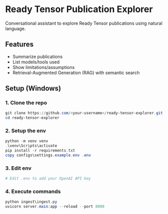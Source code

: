 # Ready Tensor Publication Explorer

Conversational assistant to explore Ready Tensor publications using natural language.

## Features
- Summarize publications
- List models/tools used
- Show limitations/assumptions
- Retrieval-Augmented Generation (RAG) with semantic search

## Setup (Windows)

### 1. Clone the repo
```powershell
git clone https://github.com/<your-username>/ready-tensor-explorer.git
cd ready-tensor-explorer
```

### 2. Setup the env
```powershell
python -m venv venv
.\venv\Scripts\activate
pip install -r requirements.txt
copy configs\settings.example.env .env
```

### 3. Edit env
```powershell
# Edit .env to add your OpenAI API key
```

### 4. Execute commands
```powershell
python ingest\ingest.py
uvicorn server.main:app --reload --port 8000
```
